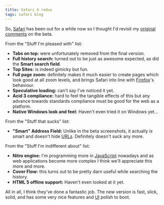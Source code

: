 ```yaml
---
title: Safari 4 redux
tags: safari blog
---
```


So, [Safari](/wiki/Safari) has been out for a while now so I thought I'd revisit my [original comments](/safari-4-comments) on the beta.

From the "Stuff I'm pleased with" list:

-   **Tabs on top:** were unfortunately removed from the final version.
-   **Full history search:** turned out to be just as awesome expected, as did the **Smart search field**.
-   **Top Sites:** is indeed gimicky but fun.
-   **Full page zoom:** definitely makes it much easier to create pages which look good at all zoom levels, and brings Safari into line with [Firefox](/wiki/Firefox)'s behaviour.
-   **Speculative loading:** can't say I've noticed it yet.
-   **Acid 3 compliance:** hard to feel the tangible effects of this but any advance towards standards compliance must be good for the web as a platform.
-   **Native Windows look and feel:** Haven't even tried it on Windows yet...

From the "Stuff that sucks" list:

-   **"Smart" Address Field:** Unlike in the beta screenshots, it actually _is_ smart and doesn't hide [URLs](/wiki/URLs). Definitely doesn't suck any more.

From the "Stuff I'm indifferent about" list:

-   **Nitro engine:** I'm programming more in [JavaScript](/wiki/JavaScript) nowadays and as web applications become more complex I think we'll appreciate this more and more.
-   **Cover Flow:** this turns out to be pretty darn useful while searching the history.
-   **HTML 5 offline support:** Haven't even looked at it yet.

All in all, I think they've done a fantastic job. The new version is fast, slick, solid, and has some very nice features and [UI](/wiki/UI) polish to boot.
